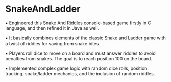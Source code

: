 # SnakeAndLadder

▪︎ Engineered this Snake And Riddles console-based game firstly in C language, and then refined it in Java as well.

▪︎ It basically combines elements of the classic Snake and Ladder game with a twist of riddles for saving from snake bites

▪︎ Players roll dice to move on a board and must answer riddles to avoid penalties from snakes. The goal is to reach position 100 on the board.

▪︎ Implemented complex game logic with random dice rolls, position tracking, snake/ladder mechanics, and the inclusion of random riddles.
